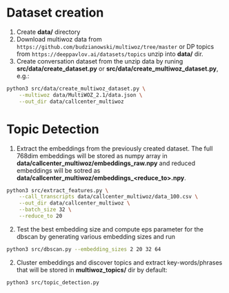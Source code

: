# Dataset creation
1. Create **data/** directory
2. Download multiwoz data from `https://github.com/budzianowski/multiwoz/tree/master` or DP topics from `https://deeppavlov.ai/datasets/topics` unzip into **data/** dir.
3. Create conversation dataset from the unzip data by runing **src/data/create_dataset.py** or **src/data/create_multiwoz_dataset.py**, e.g.:
```bash
python3 src/data/create_multiwoz_dataset.py \
    --multiwoz data/MultiWOZ_2.1/data.json \
    --out_dir data/callcenter_multiwoz
```

# Topic Detection
1. Extract the embeddings from the previously created dataset. The full 768dim embeddings will be stored as numpy array in **data/callcenter_multiwoz/embeddings_raw.npy** and reduced embeddings will be sotred as **data/callcenter_multiwoz/embeddings_<reduce_to>.npy**.
```bash
python3 src/extract_features.py \
    --call_transcripts data/callcenter_multiwoz/data_100.csv \
    --out_dir data/callcenter_multiwoz \
    --batch_size 32 \
    --reduce_to 20 
```

2. Test the best embedding size and compute eps parameter for the dbscan by generating various embedding sizes and run
```bash
python3 src/dbscan.py --embedding_sizes 2 20 32 64
```


2. Cluster embeddings and discover topics and extract key-words/phrases that will be stored in **multiwoz_topics/** dir by default:
```bash
python3 src/topic_detection.py
```
